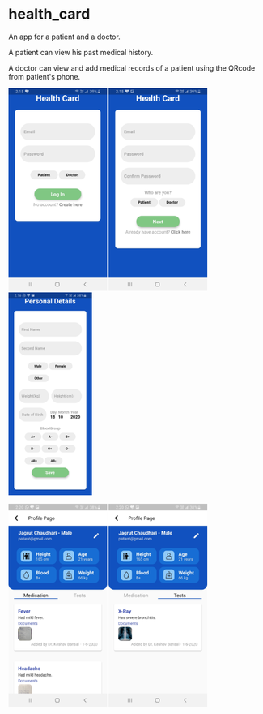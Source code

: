 # health_card

An app for a patient and a doctor.

A patient can view his past medical history.

A doctor can view and add medical records of a patient using the QRcode from patient's phone.

<p>
  <img src="images/login.jpg" height=400px/>
  <img src="images/register.jpg" height=400px/>
  <img src="images/register1.jpg" height=400px/>
</p>

<p>
  <img src="images/medication.jpg" height=400px/>
  <img src="images/tests.jpg" height=400px/>
</p>


